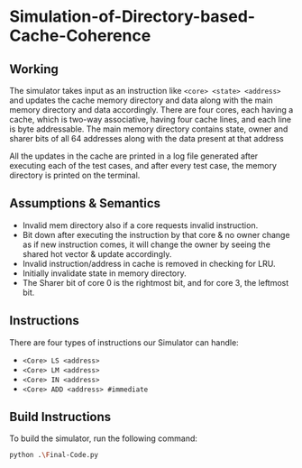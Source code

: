 # Simulation-of-Directory-based-Cache-Coherence

## Working

The simulator takes input as an instruction like `<core> <state> <address>` and updates the cache memory directory and data along with the main memory directory and data accordingly.
There are four cores, each having a cache, which is two-way associative, having four cache lines, and each line is byte addressable. The main memory directory contains state, owner and sharer bits of all 64 addresses along with the data present at that address

All the updates in the cache are printed in a log file generated after executing each of the test cases, and after every test case, the memory directory is printed on the terminal.


## Assumptions & Semantics

- Invalid mem directory also if a core requests invalid instruction.
- Bit down after executing the instruction by that core & no owner change as if new instruction comes, it will change the owner by seeing the shared hot vector & update accordingly.
- Invalid instruction/address in cache is removed in checking for LRU.
- Initially invalidate state in memory directory.
- The Sharer bit of core 0 is the rightmost bit, and for core 3, the leftmost bit.

## Instructions

There are four types of instructions our Simulator can handle:

- `<Core> LS <address>`
- `<Core> LM <address>`
- `<Core> IN <address>`
- `<Core> ADD <address> #immediate`

## Build Instructions

To build the simulator, run the following command:

```bash
python .\Final-Code.py
